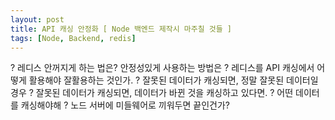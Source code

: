 ```yaml
---
layout: post
title: API 캐싱 안정화 [ Node 백엔드 제작시 마주칠 것들 ]
tags: [Node, Backend, redis]
---
```


? 레디스 안꺼지게 하는 법은? 안정성있게 사용하는 방법은
? 레디스를 API 캐싱에서 어떻게 활용해야 잘활용하는 것인가.
? 잘못된 데이터가 캐싱되면, 정말 잘못된 데이터일 경우
? 잘못된 데이터가 캐싱되면, 데이터가 바뀐 것을 캐싱하고 있다면.
? 어떤 데이터를 캐싱해야해
? 노드 서버에 미들웨어로 끼워두면 끝인건가? 